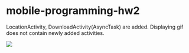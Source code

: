 # mobile-programming-hw2

LocationActivity, DownloadActivity(AsyncTask) are added.
Displaying gif does not contain newly added activities.


![](displaying.gif)
